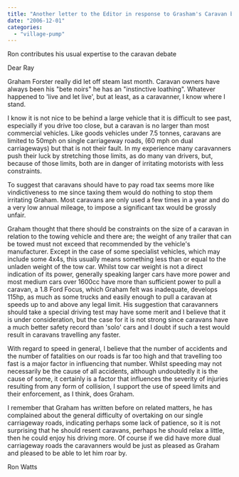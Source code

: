 ```yaml
---
title: "Another letter to the Editor in response to Grasham's Caravan bashing"
date: "2006-12-01"
categories: 
  - "village-pump"
---
```


Ron contributes his usual expertise to the caravan debate

Dear Ray

Graham Forster really did let off steam last month. Caravan owners have always been his "bete noirs" he has an "instinctive loathing". Whatever happened to 'live and let live', but at least, as a caravanner, I know where I stand.

I know it is not nice to be behind a large vehicle that it is difficult to see past, especially if you drive too close, but a caravan is no larger than most commercial vehicles. Like goods vehicles under 7.5 tonnes, caravans are limited to 50mph on single carriageway roads, (60 mph on dual carriageways) but that is not their fault. In my experience many caravanners push their luck by stretching those limits, as do many van drivers, but, because of those limits, both are in danger of irritating motorists with less constraints.

To suggest that caravans should have to pay road tax seems more like vindictiveness to me since taxing them would do nothing to stop them irritating Graham. Most caravans are only used a few times in a year and do a very low annual mileage, to impose a significant tax would be grossly unfair.

Graham thought that there should be constraints on the size of a caravan in relation to the towing vehicle and there are; the weight of any trailer that can be towed must not exceed that recommended by the vehicle's manufacturer. Except in the case of some specialist vehicles, which may include some 4x4s, this usually means something less than or equal to the unladen weight of the tow car. Whilst tow car weight is not a direct indication of its power, generally speaking larger cars have more power and most medium cars over 1600cc have more than sufficient power to pull a caravan, a 1.8 Ford Focus, which Graham felt was inadequate, develops 115hp, as much as some trucks and easily enough to pull a caravan at speeds up to and above any legal limit. His suggestion that caravanners should take a special driving test may have some merit and I believe that it is under consideration, but the case for it is not strong since caravans have a much better safety record than 'solo' cars and I doubt if such a test would result in caravans travelling any faster.

With regard to speed in general, I believe that the number of accidents and the number of fatalities on our roads is far too high and that travelling too fast is a major factor in influencing that number. Whilst speeding may not necessarily be the cause of all accidents, although undoubtedly it is the cause of some, it certainly is a factor that influences the severity of injuries resulting from any form of collision, I support the use of speed limits and their enforcement, as I think, does Graham.

I remember that Graham has written before on related matters, he has complained about the general difficulty of overtaking on our single carriageway roads, indicating perhaps some lack of patience, so it is not surprising that he should resent caravans, perhaps he should relax a little, then he could enjoy his driving more. Of course if we did have more dual carriageway roads the caravanners would be just as pleased as Graham and pleased to be able to let him roar by.

Ron Watts
